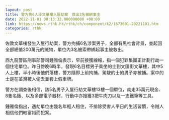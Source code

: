 ```yaml
---
layout: post
title: 警方拘6人涉文華樓入屋劫案　救出3名被綁事主
date: 2022-11-01 08:13:32.000000000 +08:00
link: https://news.rthk.hk/rthk/ch/component/k2/1673601-20221101.htm
categories: rthk
---
```


佐敦文華樓發生入屋行劫案，警方拘捕6名涉案男子，全部有黑社會背景，並起回全部總值200萬元的贓物，單位內3名被索帶綁起事主被救出。

西九龍警區刑事部警司鍾雅倫表示，早前接獲線報，指一個犯罪集團正計劃行劫一個住宅單位。昨日傍晚6時半，發現6名目標男子乘坐的士到文匯街文華樓，其中5人上樓，半小時後他們落樓，警方隨即上前拘捕，駕駛的士的男子亦被捕。案中的士是在荃灣被人偷去並套上假車牌。

警方在調查後相信，該5名男子入屋行劫文華樓13樓一個單位，劫走35萬元現金、8隻名錶、以及多部電子器材，行動中亦搜獲3把牛肉刀以及一支鐵筆等工具。

鍾雅倫指出，遇劫單位由幾名年輕人租住，不排除受害人平日的生活習慣，令賊人相信他們較富裕而犯案。
